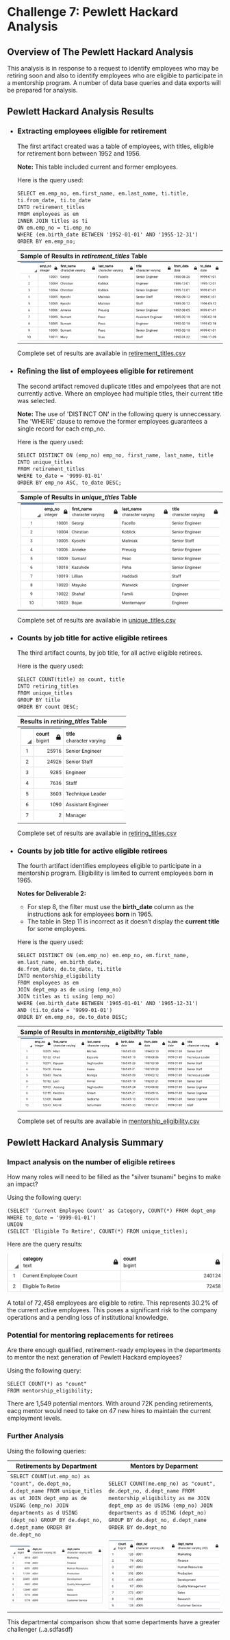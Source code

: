 # Challenge 7: Pewlett Hackard Analysis
## Overview of The Pewlett Hackard Analysis
This analysis is in response to a request to identify employees who may be retiring soon and also to identify employees who are eligible to participate in a mentorship program. A number of data base queries and data exports will be prepared for analysis.

## Pewlett Hackard Analysis Results

* ### Extracting employees eligible for retirement
  The first artifact created was a table of employees, with titles, eligible for retirement born between 1952 and 1956.

  **Note:** This table included current and former employees. 

  Here is the query used:
  ```
  SELECT em.emp_no, em.first_name, em.last_name, ti.title, ti.from_date, ti.to_date
  INTO retirement_titles
  FROM employees as em
  INNER JOIN titles as ti
  ON em.emp_no = ti.emp_no
  WHERE (em.birth_date BETWEEN '1952-01-01' AND '1955-12-31')
  ORDER BY em.emp_no;
  ```
  | Sample of Results in *retirement_titles* Table | 
  | --- |
  | ![](https://github.com/Hala-INTJ/Pewlett-Hackard-Analysis/blob/main/Queries/retirement_titles.png) | 
  Complete set of results are available in [retirement_titles.csv](https://github.com/Hala-INTJ/Pewlett-Hackard-Analysis/blob/main/Data/retirement_titles.csv)

* ### Refining the list of employees eligible for retirement
  The second artifact removed duplicate titles and empolyees that are not currently active. Where an employee had multiple titles, their current title was selected.

  **Note:** The use of 'DISTINCT ON' in the following query is unneccessary. The 'WHERE' clause to remove the former employees guarantees a single record for each emp_no.

  Here is the query used:
  ```
  SELECT DISTINCT ON (emp_no) emp_no, first_name, last_name, title
  INTO unique_titles
  FROM retirement_titles
  WHERE to_date = '9999-01-01'
  ORDER BY emp_no ASC, to_date DESC;
  ```
  | Sample of Results in *unique_titles* Table | 
  | --- |
  | ![](https://github.com/Hala-INTJ/Pewlett-Hackard-Analysis/blob/main/Queries/unique_titles.png) | 
  Complete set of results are available in [unique_titles.csv](https://github.com/Hala-INTJ/Pewlett-Hackard-Analysis/blob/main/Data/unique_titles.csv)
* ### Counts by job title for active eligible retirees
  The third artifact counts, by job title, for all active eligible retirees. 

  Here is the query used:
  ```
  SELECT COUNT(title) as count, title
  INTO retiring_titles
  FROM unique_titles
  GROUP BY title
  ORDER BY count DESC;
  ```

  | Results in *retiring_titles* Table | 
  | --- |
  | ![](https://github.com/Hala-INTJ/Pewlett-Hackard-Analysis/blob/main/Queries/retiring_titles.png) | 
  Complete set of results are available in [retiring_titles.csv](https://github.com/Hala-INTJ/Pewlett-Hackard-Analysis/blob/main/Data/retiring_tiles.csv)

* ### Counts by job title for active eligible retirees
  The fourth artifact identifies employees eligible to participate in a mentorship program. Eligibility is limited to current employees born in 1965.

  **Notes for Deliverable 2:** 
  - For step 8, the filter must use the **birth_date** column as the instructions ask for employees **born** in 1965.
  - The table in Step 11 is incorrect as it doesn’t display the **current title** for some employees. 

  Here is the query used:
  ```
  SELECT DISTINCT ON (em.emp_no) em.emp_no, em.first_name, em.last_name, em.birth_date,
  de.from_date, de.to_date, ti.title
  INTO mentorship_eligibility
  FROM employees as em 
  JOIN dept_emp as de using (emp_no)
  JOIN titles as ti using (emp_no)
  WHERE (em.birth_date BETWEEN '1965-01-01' AND '1965-12-31')
  AND (ti.to_date = '9999-01-01')
  ORDER BY em.emp_no, de.to_date DESC;
  ```

  | Sample of Results in *mentorship_eligibility* Table | 
  | --- |
  | ![](https://github.com/Hala-INTJ/Pewlett-Hackard-Analysis/blob/main/Queries/mentorship_eligibility.png) | 
  Complete set of results are available in [mentorship_eligibility.csv](https://github.com/Hala-INTJ/Pewlett-Hackard-Analysis/blob/main/Data/mentorship_eligibility.csv)
## Pewlett Hackard Analysis Summary

### Impact analysis on the number of eligible retirees
How many roles will need to be filled as the "silver tsunami" begins to make an impact?

Using the following query:
```
(SELECT 'Current Employee Count' as Category, COUNT(*) FROM dept_emp 
WHERE to_date = '9999-01-01')
UNION
(SELECT 'Eligible To Retire', COUNT(*) FROM unique_titles);
```
Here are the query results:

![](https://github.com/Hala-INTJ/Pewlett-Hackard-Analysis/blob/main/Queries/Count%20By%20Category.png)

A total of 72,458 employees are eligible to retire. This represents 30.2% of the current active employees. This poses a significant risk to the company operations and a pending loss of institutional knowledge. 
### Potential for mentoring replacements for retirees
Are there enough qualified, retirement-ready employees 
in the departments to mentor the next generation of Pewlett Hackard employees?

Using the following query:
```
SELECT COUNT(*) as "count"
FROM mentorship_eligibility;
```

There are 1,549 potential mentors. With around 72K pending retirements, eacg mentor would need to take on 47 new hires to maintain the current employment levels.
### Further Analysis

Using the following queries:

| Retirements by Department | Mentors by Deparment | 
| --- | --- |
| ``` SELECT COUNT(ut.emp_no) as "count", de.dept_no, d.dept_name FROM unique_titles as ut JOIN dept_emp as de USING (emp_no) JOIN departments as d USING (dept_no) GROUP BY de.dept_no, d.dept_name ORDER BY de.dept_no ```| ``` SELECT COUNT(me.emp_no) as "count", de.dept_no, d.dept_name FROM mentorship_eligibility as me JOIN dept_emp as de USING (emp_no) JOIN departments as d USING (dept_no) GROUP BY de.dept_no, d.dept_name ORDER BY de.dept_no ``` |
| ![](https://github.com/Hala-INTJ/Pewlett-Hackard-Analysis/blob/main/Queries/Retirements%20By%20Department.png) | ![](https://github.com/Hala-INTJ/Pewlett-Hackard-Analysis/blob/main/Queries/Mentors%20By%20Department.png)|

This departmental comparison show that some departments have a greater challenger (..a.sdfasdf)
